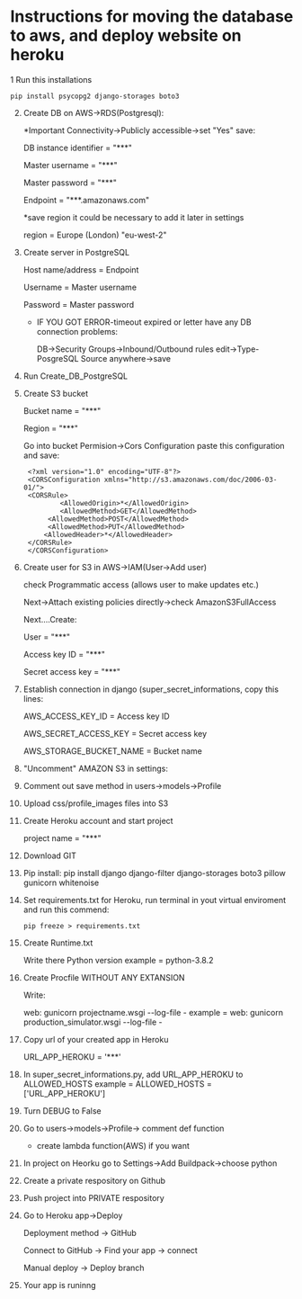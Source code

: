 # Instructions for moving the database to aws, and deploy website on heroku  

1 Run this installations

	pip install psycopg2 django-storages boto3
2. Create DB on AWS->RDS(Postgresql):

	*Important Connectivity->Publicly accessible->set "Yes"
	save:
	
	DB instance identifier = "***"
	
	Master username = "***"
	
	Master password = "***"
	
	Endpoint = "***.amazonaws.com"
	
	*save region it could be necessary to add it later in settings
	
	region = Europe (London) "eu-west-2"
2. Create server in PostgreSQL

	Host name/address = Endpoint
	
	Username = Master username
	
	Password = Master password
	
	* IF YOU GOT ERROR-timeout expired or letter have any DB connection problems:
	
		DB->Security Groups->Inbound/Outbound rules edit->Type-PosgreSQL Source anywhere->save
3. Run Create_DB_PostgreSQL

4. Create S3 bucket

	Bucket name = "***"
	
	Region = "***"
	
	Go into bucket Permision->Cors Configuration paste this configuration and save:
	
		<?xml version="1.0" encoding="UTF-8"?>
		<CORSConfiguration xmlns="http://s3.amazonaws.com/doc/2006-03-01/">
		<CORSRule>
    			<AllowedOrigin>*</AllowedOrigin>
    			<AllowedMethod>GET</AllowedMethod>
   			 <AllowedMethod>POST</AllowedMethod>
   			 <AllowedMethod>PUT</AllowedMethod>
    		<AllowedHeader>*</AllowedHeader>
		</CORSRule>
		</CORSConfiguration>
7. Create user for S3 in AWS->IAM(User->Add user)

	check Programmatic access (allows user to make updates etc.)
	
	Next->Attach existing policies directly->check AmazonS3FullAccess
	
	Next....Create:
	
	User = "***"
		
	Access key ID = "***"
		
	Secret access key = "***"
	
8. Establish connection in django (super_secret_informations, copy this lines:

	AWS_ACCESS_KEY_ID = Access key ID
	
	AWS_SECRET_ACCESS_KEY = Secret access key
	
	AWS_STORAGE_BUCKET_NAME = Bucket name
	
9. "Uncomment" AMAZON S3 in settings:
		
11. Comment out save method in users->models->Profile

12. Upload css/profile_images files into S3

13. Create Heroku account and start project

	project name = "***"
	
14. Download GIT

16. Pip install:
	pip install django django-filter django-storages boto3 pillow gunicorn whitenoise
	
17. Set requirements.txt for Heroku, run terminal in yout virtual enviroment and run this commend:

		pip freeze > requirements.txt
		
18. Create Runtime.txt

	Write there Python version example = python-3.8.2
	
19. Create Procfile WITHOUT ANY EXTANSION	

	Write: 

	web: gunicorn projectname.wsgi --log-file -
	example = web: gunicorn production_simulator.wsgi --log-file -
		
20. Copy url of your created app in Heroku

	URL_APP_HEROKU = '***'

21. In super_secret_informations.py, add URL_APP_HEROKU to ALLOWED_HOSTS
	example = ALLOWED_HOSTS = ['URL_APP_HEROKU'] 
	
22. Turn DEBUG to False

23. Go to users->models->Profile-> comment def function

	* create lambda function(AWS) if you want
	
24. In project on Heorku go to Settings->Add Buildpack->choose python
	
27. Create a private respository on Github

28. Push project into PRIVATE respository

29. Go to Heroku app->Deploy

	Deployment method -> GitHub
	
	Connect to GitHub -> Find your app -> connect
	
	Manual deploy -> Deploy branch
	
30. Your app is runinng


